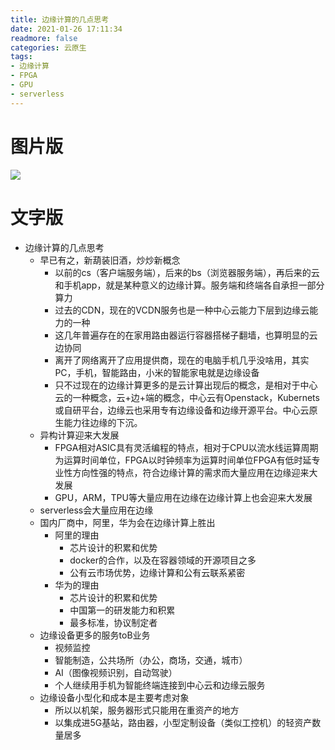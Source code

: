 ```yaml
---
title: 边缘计算的几点思考
date: 2021-01-26 17:11:34
readmore: false
categories: 云原生
tags:
- 边缘计算
- FPGA
- GPU
- serverless
---
```


# 图片版

![](/images/edge-think/1.png)

# 文字版

* 边缘计算的几点思考
    * 早已有之，新葫装旧酒，炒炒新概念
        * 以前的cs（客户端服务端），后来的bs（浏览器服务端），再后来的云和手机app，就是某种意义的边缘计算。服务端和终端各自承担一部分算力
        * 过去的CDN，现在的VCDN服务也是一种中心云能力下层到边缘云能力的一种
        * 这几年普遍存在的在家用路由器运行容器搭梯子翻墙，也算明显的云边协同
        * 离开了网络离开了应用提供商，现在的电脑手机几乎没啥用，其实PC，手机，智能路由，小米的智能家电就是边缘设备
        * 只不过现在的边缘计算更多的是云计算出现后的概念，是相对于中心云的一种概念，云+边+端的概念，中心云有Openstack，Kubernets或自研平台，边缘云也采用专有边缘设备和边缘开源平台。中心云原生能力往边缘的下沉。
    * 异构计算迎来大发展
        * FPGA相对ASIC具有灵活编程的特点，相对于CPU以流水线运算周期为运算时间单位，FPGA以时钟频率为运算时间单位FPGA有低时延专业性方向性强的特点，符合边缘计算的需求而大量应用在边缘迎来大发展
        * GPU，ARM，TPU等大量应用在边缘在边缘计算上也会迎来大发展
    * serverless会大量应用在边缘
    * 国内厂商中，阿里，华为会在边缘计算上胜出
        * 阿里的理由
            * 芯片设计的积累和优势
            * docker的合作，以及在容器领域的开源项目之多
            * 公有云市场优势，边缘计算和公有云联系紧密
        * 华为的理由
            * 芯片设计的积累和优势
            * 中国第一的研发能力和积累
            * 最多标准，协议制定者
    * 边缘设备更多的服务toB业务
        * 视频监控
        * 智能制造，公共场所（办公，商场，交通，城市）
        * AI（图像视频识别，自动驾驶）
        * 个人继续用手机为智能终端连接到中心云和边缘云服务
    * 边缘设备小型化和成本是主要考虑对象
        * 所以以机架，服务器形式只能用在重资产的地方
        * 以集成进5G基站，路由器，小型定制设备（类似工控机）的轻资产数量居多
